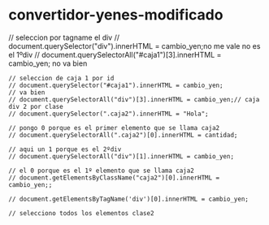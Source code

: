 # convertidor-yenes-modificado
// seleccion por tagname el div
	// document.querySelector("div").innerHTML = cambio_yen;no me vale no es el 1ºdiv
	// document.querySelectorAll("#caja1")[3].innerHTML = cambio_yen; no va bien
	

	// seleccion de caja 1 por id
	// document.querySelector("#caja1").innerHTML = cambio_yen;
	// va bien
	// document.querySelectorAll("div")[3].innerHTML = cambio_yen;// caja div 2 por clase
	// document.querySelector(".caja2").innerHTML = "Hola";

	// pongo 0 porque es el primer elemento que se llama caja2
	// document.querySelectorAll(".caja2")[0].innerHTML = cantidad; 

	// aqui un 1 porque es el 2ºdiv
	// document.querySelectorAll("div")[1].innerHTML = cambio_yen;

	// el 0 porque es el 1º elemento que se llama caja2
	// document.getElementsByClassName("caja2")[0].innerHTML = cambio_yen;;

	// document.getElementsByTagName('div')[0].innerHTML = cambio_yen;

	// selecciono todos los elementos clase2
